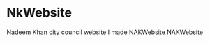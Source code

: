 # NkWebsite
Nadeem Khan city council website I made
N A K W e b s i t e  
 N A K W e b s i t e  
 